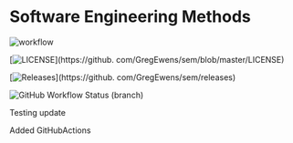 # Software Engineering Methods

![workflow](https://github.com/GregEwens/sem/actions/workflows/main.yml/badge.svg)

[![LICENSE](https://img.shields.io/github/license/GregEwens/sem.svg?style=flat-square)](https://github.
com/GregEwens/sem/blob/master/LICENSE)

[![Releases](https://img.shields.io/github/release/GregEwens/sem/all.svg?style=flat-square)](https://github.
com/GregEwens/sem/releases)

![GitHub Workflow Status (branch)](https://img.shields.io/github/workflow/status/GregEwens/sem/A%20workflow%20for%20my%20Hello%20World%20App
)


Testing update

Added GitHubActions
